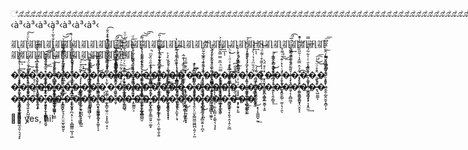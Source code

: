 ೋೋೋೋೋೋೋೋೋೋೋೋೋೋೋೋೋೋೋೋೋೋೋೋೋೋೋೋೋೋೋೋೋೋೋೋೋೋೋೋೋೋೋೋೋೋೋೋೋೋೋೋೋೋೋೋೋೋೋೋೋೋೋೋೋೋೋೋೋೋೋೋೋೋೋೋೋೋೋೋ
‹à³‹à³‹à³‹à³‹à³‹à³‹à³‹

𘀠𘀠𘀠𘀠𘀠𘀠𘀠𘀠𘀠𘀠𘀠𘀠𘀠𘀠𘀠𘀠𘀠𘀠𘀠𘀠𘀠𘀠𘀠𘀠𘀠𘀠𘀠𘀠𘀠𘀠𘀠𘀠𘀠𘀠𘀠𘀠𘀠𘀠𘀠𘀠𘀠𘀠𘀠𘀠𘀠𘀠𘀠𘀠𘀠𘀠








�̧̧̡̢̝̩̥̪̟̰̟̝̫̫̯̖̞͍̎͑ͥ͛̊̏̀̓̉̉̀͢ͅ�̸͎̖͍̫̱̘̥͚̤͕̱͖̹͔̤ͨ̃̇̐̈́͛͋̇ͪ̍ͥ́̍̀ͧͤ͠�̢̮̹̱̺̻̬͔̼̰͓̬͎̬̱͕̭̎̉͌̐͆ͮͣͭ͑̌̉̽ͩ͟�̳̭͚̣̮͎̦̊͛ͫ̎ͩ͂̊͛͜͟�̴͓̼̞̥̬͖̲͍̮͇͍̳͇͇̳̮̜̈̓̈́̏͗ͪ̑ͪ̿͑͑̓̐͛̃͗̓́̚͜ͅ�̸̡̯͈̙̤̟̬̱̼͇̝̤͉̦̟͇̪̙ͭ̎͌̾̄ͩͮ̉̌͗͑̓ͤͮ͝͡�̵̢̛̖̼̠͖̥͓̣̠̲̺̲͂̾ͣͪ̇͗̍̃ͤͩ͑́͑̒ͥ̚�͎͕͓͙̮͎̪̜͛̃ͦͧͮ͘͢͠ͅͅ�̢͎̝̙̝̙͇̥̠̫̙͕͚͖̻͎͙̩̿̾̍ͪ̅͜͠͡ͅ�͔̜̪̱̤̤̥̹ͭͣ̏͆̄̉͆̐̀͞�̷ͫͣͮ̿ͫ̊̑ͦͭ̓̈̈́͊̀ͮͦ̐͏͓͉̯̞̞̠̪͚͖͖̙̼̭̫̥͔̖̗͡�̶̸ͤ̀̏͌̉ͦ̋͆̍̓͏̶͉̯͍͖̥̫̣̪̥͇̙͡�̅ͭͫ̀ͮͣ̿̄̉̐ͮͥ̋͑ͧͮ҉̴̝͕̘̲̤̘̳̣͙̠̙͚̼̣̫̳̺͉͡͝�̢̨̢̩̖͚̩͂̉̊̈́̄̅̃ͨ͋̊͋ͨ�̷̲̪͕͉̗̰͉͙̯͚͐̀ͭ͛͑ͣ͐̓̔͐̒̐̃́͌͠͝͡ͅ�̓͑̉̉̋ͣ̏̌ͫ̚҉͢͏̰̲̥̯̤�̸̷̶̡̟̻̳̟̪̩͍͈͔̦̦͕͕̻̳̥̌̍͌͆̐̐̆̍̍̔͌̏̉͌̇̇̎͠ͅͅͅ�̴̸̡̟̼͎̩̻͈̥̮̗̙͚̙̞̩̯͋ͨͪ͑̆͛̉͐�ͦͪ̔͊̏̒ͩͮ̃̓̍̀̇̔҉̵҉̙͇͍̬̙̗̫͕̫̼̟͍͖̣͔̬�̛̣̬̯̹͚̥̻͕̞͖̠͓͈͈̔̀̏͊̿́́͟͜ͅ�̷̻̳̗̤̝̮̝̮̬̗̥̘̰ͤ̓ͨ͛͟ͅ�͂̆ͯ͋̃ͥ̋̚҉̡̱̼̳̳̞̱̲͍̺͉̘̮̩͈̹̮͜�̸̨̳͇̮̮͈̦̥̟͚̰͓̻̟͖͇̥̪͌̌̑ͣ̍͋ͨͦͮ̌̍ͯ�̡̧͎̝͙̟͈͔̬̺͉͇͖̣͓͔̱̫͈̿ͫͪ̅̆̿̿̆̆ͫ̌͛̒͐̕͢͟ͅͅ�̶̸̝̞̺͙͔̥ͬ͆̀̒̚�ͭ̋̏ͯ̑̌ͭ́́͏̩̳̣̱̳̪̘̮̕�͛͑̍ͫ́́͐̔̽ͯ̈҉̧͖̘̠͎̻̫̖̜̲͙͓̦̪͟ͅ�̪͖̗̺̜͖͕̮̬͇͚̤̰̯͔́̃ͩ̆ͫ̉̔͑̀̓ͨ̌͢͝ͅͅ�ͯͤ͒̈́̀҉̬̝̮̖̥͍̳̮̪͕̪̗̲̮͚̹̞͍�ͧ̌̔̂͛̇ͣ̑ͣ͏̴̛̜͇̭͕̻̝̳̝͓̥̟̮͕̖̩͍̭͇͉͞�̦̙̹̗͖̺͓̭ͩ̇̔̽ͬ͊͗ͬ͌̊̕̕͟͜͟�̷̧̦͉͇̣̯͈ͮ̋ͨ̋̐͌͂͂͋̋ͣͫͬ̑̅ͬ̕͡�̨̨̧̺̻̦̯̪̥̺̗̻̬̹͋̉̂̿̑̔͑̄̋̏̏ͩ͐ͯ͒̚͜�̵̗͚̖͙͉̦̞͇̞͉̟͙̾̏͊͛̄ͭ̇̍͋̃́̊ͧͭ̿͢�͈͓͕̣̯̠̞̂̄̊ͦ̈͛ͪ̕͜͜͡͞�̧͈̗̦͖̬̫̭̩̺̭̮̬̝̻̩͙ͮ̏̔͆͌̌͌̓̂̃ͨ̂͂̃͆͟͞͞�̛̹͎̖̯̟̤̜̟̯͓͈̣̲̬̱̣͋͗̈ͩ̐̅͗ͥͯͥ̈́͢͞ͅ�̧͙̲̩̝̜ͣ͗͒̏ͤ̎ͯ̕͠ͅ�̢̛̭̞̙͚͚ͯͯ͛͑ͩͭ̄ͬͬ͛̆̈ͬͬͥ̆̓ͯͅ�̧ͮ̍̇ͬ҉҉͙̹̮͎̣͉͍̖̱͙̹̱̣̞̻̻͇̹�̛̙̙̖̩̬̺̬̦̝̦͈͚̦̿͆̈́̊̇ͭ̓́͠�̢͋̑̃̂͗̒̉ͩ̃ͤ͐͛̂ͨ̊͌̃ͣ͏͏̸̙̙̟̺͇͞�̒̍ͨͫ̍̃ͭ̾͐͒̂͋̄͒̆̑ͤ̾҉̶͙͉̦̪̮̣̯̼̩̬͈̀͞͞�̵̡̲̪͖̖̳͚̳̘̦̘̖̥̭̠̜̳͍ͨͬ̉ͪ̀͝͠�̛͇̙̗͖͇͚̜̝͈͇͖̺̦̫̩̑̑̊̀ͦ̓͑̇̎͐͟�̶͖̳͎̪̠͔̩̤̯̖̮̮̞̱̗͚͙̈ͤ̓ͩ͑ͧͩ̾͋̌̐́͜͜͞�͖̦͇̠̖͈͋̔ͫ̀̌̅ͤ̆̽ͣ̚̕͞ͅͅͅ�̛͖͖̣̭̗̬͈̞ͧ̈́͌̉̅͆̎ͤ͊ͨ̐ͥ̿̿̊ͮ̅ͩ̕͟͡�̵̨̲͍̺̦̀ͮ̔́̾ͭ͋̃ͬ͐͆̀̐͆̓̑͊̓ͫ͜͝�̸̟͖̤̟̝̿̂̿ͪ̿̆̃́ͤ͌̏ͭ͑͐̿̔ͫͩ͟�̷̨͋͒̾͒̓ͨ̋̌̆̋͌͌ͭ̚͏͘҉͍͎̪̘͓͍̗̼͍̤̙̲͉̻�̴̶͍̭̠̹̱̬̮̟̺̝͆ͨ̑̀͟͠ͅ�̧̛͙͕͓̱͈̓̑̂ͩ͆͆̓ͯͬͦ͋̄ͪ̄ͮ̌̚͟͝ͅ�̛̿ͫ̔̌͛̅ͬͬ̆̐҉͏͏͚̲̜̠̻̟͕̖͈̭̠̜̖̟͎͡ͅ�̴̸̢̥̖̜̖̦̫̼̠̼̖ͧ̅̾̃̈́̔̔ͭ̇ͯ̿͐̒̅̃͘͡�̧̡̻̥͇͉̜͖͓̹̻̪͈̮̰͓̝̏̏͐̊ͫͫ̇ͨ̏̔̔͊̃̇̚͜�̵̭͈̫̯͓̖̩͔ͪ̇̊̐ͬ̀̕͞�̵̦̝̟̗̝͓̖̞̪̣͍͈͎̖̪ͨ͑͗ͤ͛̊̓͂͑̓ͩ̅͋̃̏́ͭ͡�̿ͭ̔̍ͩ͋̈́̄̈͋͒͛̋͢҉̡̛͎͉̥̦̠͇͖͕͇̻͔͖͍͘ͅ�̊̔ͪ̔҉̷̸̨̛̟̤̬̭̭͍̪̩̦�̽̋ͭ͊ͮͨ̆͐̐ͮͩͥ̉ͪ̚͜҉̙̖̣͓̤̹̫̻̩̳̠͡�̵̶͎͓̦̺͓̒̏͐̇̇̈ͦͪͣͥ̃̔͑̊̾̊̀͟�̵̹͇̭̠̫̪̠̦̟͚̲̭̙̇ͤ̇ͯ̐̉̒̓ͤ͑ͤ̋͌̒́́̿̍́͞�̡̳̖͓̬̮̭̥͈ͨ̒̂̈ͫ̀́́̚͝�̨̢̣͖̯̥̃̇̑̏̏͋͊̇̾̀͌͒ͨ͌ͩͬ̚̕͝�͍̙̖̭̗̳͓̾͗͆͂̋̑̄͛͟͝�̸̧̤̬̬̺̜̫̮̣̖̦̯̖̐ͧ̍̾̈́�̴̵̨͔̣̭̻͖͔ͯ̓ͯ̾̇ͩ͂̈́̊̍ͤ́̿ͪ͢�̛̠̦͖̝̬̝͙̩̤̭͓̝͒̈́̽ͫ́͘͡�ͣͪ͂͒̑̅̃̅́҉̶̲̱͉̳̗̖̹͎͙̭̫͢�̢͖̼͚̄͗̋̚͝͝ͅ�̵̷̌̂͐̏ͧ͊̆ͫ͌͑ͨ̿̚͏̩͚̰̻͎͔̮�̨̡̳̥̞̮̗͖͚͎̮̤̼̘͈̦͉͉͓̙ͣ͛̂ͩ̈̊̈ͥ͡ͅ�̴̨̛̛̫̘͍͓͓̺͖͕͕̖ͭ̉̎̍͛ͪ͐̊̐̂ͯ�̢̛̛̭̹͓̃ͨ̑̃̉͛ͤ͒̓ͭ̀̚͞�̵̗̮͈̭̙̣̜̯͇̭͙̤̱̬̑͋͊̍̃̀̑̽̒͆̎̔̈́̍ͦ̑̾ͧ̅͠͠ͅ�̍̑̌ͧͧ͋͆̔ͩ͂̏͌͒́͘҉̫̖̥̣̳͍͎͖̫�̴ͤͫ̎̀ͯͭ͆͂͑̿̽҉̵̦̼̤̹̦̬͉̠̙̤͈̫̬͖̭̱́͝ͅ�̷̨̢̫̘̗̪͔̠̹͕͔̪̳͇̤̲̞̦͖̈͆̈ͧͯͭͤ͗ͥ̍́̒ͯ̉̐̓̚͞�ͭͤͨ̊͏̴̷̵͇͚̘̬͖̟̟̰̗̯̟̻̪̖͓̖̹̻̰�̄̆͐͂͗͊̂̏͆̒̔̅ͣͨ̔̉̆ͪ̚͏̛̗̩̳͙̲̹̱̠͉̗̯̙̤̖̬̞͢�̸͓̪͙̹̫̪̪͍̟̜͓͚̝͎͔ͫ̌̏̋ͭ̎̉̔͗ͤ̾̏ͦ̋̉̾́́͘̕ͅ�̵̉͐ͬ҉̰͓͇̞͖̹̤͕͙͙̲̠̣̘ͅ�̐̐̒̔ͤ͂̐͊͑ͤͮ͊͋̑̍̔ͣ̀͏̵̛̥͚̯̭̻̻̖́̀ͅ�̸̛̥̜̱͖ͩ̊̇́͒̆̏ͥ̇̀̈̀̂�̎͛̾̄̔͌̉̌̎̈́̐҉̶̴̢̫̳̯͕̕�̽̋ͮ͐̈́ͨ͗́̊̆̇͜͝҉̻̹̙̭̫̱͚̲̪͇̮͠�ͯͬ̋̒̈́͌̓͂͆̆ͭ͒̚̚͞҉҉̮̠͕̖̳̞̥͇̫͈̠̤͚͙�̵̡̗͈̘̱̗͇͓̩͚̣͎̤̩͚̩̯͔͍͌ͫͥͣ͋͐͊̏ͪ͂ͨ̉ͣ̚͟�̷̛̺̘̭̝̫̖̗̞͓͑͊ͫ̐͆̿ͥ͟͢͞ͅͅ�̨̹͔̜̝̼͙̹̖̘͋̒̅ͣͬ̆ͭ͒̀͡͡�̡̮̪̣̪͎̜̰̬̗̪̉̋̐̊ͬ̿͆͋̚̕͢ͅͅ�̨̧̛̮̤͕̤̫̙͇͖̫͖̪̪̦͍̗͕̰ͧ̈́ͧ͂ͪ̋̓̿̃͆ͥͣ̄͟�̡̛̘͚͙̮̲̦̜̞̻̮͍͔̜̪̞̈́̽̔͆̀̕�̓ͯ̐ͤ͐͊̎̊̏̔͢͏̢̨͚̖̬̦̠̣̫͔̠̳͔͕͚̖͉͉̘̟͡�̵̛͙͔̗̲͔͈̌͒̈́̔̐͌̀�̨̺̜̯͉͙̗̬̠̭͎̯̦̰̲͊̽ͭͧͨ͛͊͌̃ͮ͘͡ͅͅ�̧̉̏̐̂͒ͬ̾̓ͪ̔̌͋͆̚҉̷́҉̞̗̯̟̙͍�̶̧̻̯͙̠͚ͣ̉̔̾͟͟�̧͋̉̃̋̅̾̕͜͏͙̖͎̠͇̪̟̰͟



👋🏼 yes, hi!
